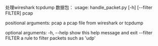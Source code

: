 处理wireshark tcpdump 数据包：
usage: handle_packet.py [-h] [--filter FILTER] pcap

positional arguments:
  pcap             a pcap file from wireshark or tcpdump

optional arguments:
  -h, --help       show this help message and exit
  --filter FILTER  a rule to filter packets such as 'udp'
